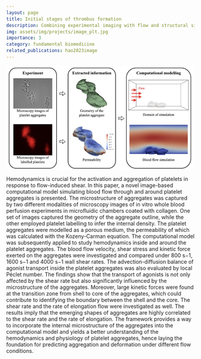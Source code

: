```yaml
---
layout: page
title: Initial stages of thrombus formation
description: Combining experimental imaging with flow and structural simulations
img: assets/img/projects/image_plt.jpg
importance: 3
category: fundamental biomedicine
related_publications: hao2023image
---
```


![Image based computational model of platelet aggregates.](/assets/img/projects/image_plt.jpg)


Hemodynamics is crucial for the activation and aggregation of platelets in response to flow-induced shear. In this paper, a novel image-based computational model simulating blood flow through and around platelet aggregates is presented. The microstructure of aggregates was captured by two different modalities of microscopy images of in vitro whole blood perfusion experiments in microfluidic chambers coated with collagen. One set of images captured the geometry of the aggregate outline, while the other employed platelet labelling to infer the internal density. The platelet aggregates were modelled as a porous medium, the permeability of which was calculated with the Kozeny-Carman equation. The computational model was subsequently applied to study hemodynamics inside and around the platelet aggregates. The blood flow velocity, shear stress and kinetic force exerted on the aggregates were investigated and compared under 800 s−1, 1600 s−1 and 4000 s−1 wall shear rates. The advection-diffusion balance of agonist transport inside the platelet aggregates was also evaluated by local Péclet number. The findings show that the transport of agonists is not only affected by the shear rate but also significantly influenced by the microstructure of the aggregates. Moreover, large kinetic forces were found at the transition zone from shell to core of the aggregates, which could contribute to identifying the boundary between the shell and the core. The shear rate and the rate of elongation flow were investigated as well. The results imply that the emerging shapes of aggregates are highly correlated to the shear rate and the rate of elongation. The framework provides a way to incorporate the internal microstructure of the aggregates into the computational model and yields a better understanding of the hemodynamics and physiology of platelet aggregates, hence laying the foundation for predicting aggregation and deformation under different flow conditions.